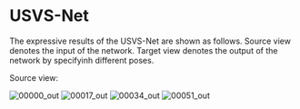 # USVS-Net
The expressive results of the USVS-Net are shown as follows.
Source view denotes the input of the network.
Target view denotes the output of the network by specifyinh different poses.

Source view:

![00000_out](https://user-images.githubusercontent.com/55391927/179681144-b4016acd-da03-454d-a3ac-635df3bb3d10.png)
![00017_out](https://user-images.githubusercontent.com/55391927/179681165-9cb5a600-3835-4a18-9009-7d2911b030f6.png)
![00034_out](https://user-images.githubusercontent.com/55391927/179681329-ddaa3773-6e5f-4bb7-bf01-a2456f399fa7.png)
![00051_out](https://user-images.githubusercontent.com/55391927/179681357-f842779f-22df-45d2-ad61-1017c6d2f40b.png)



